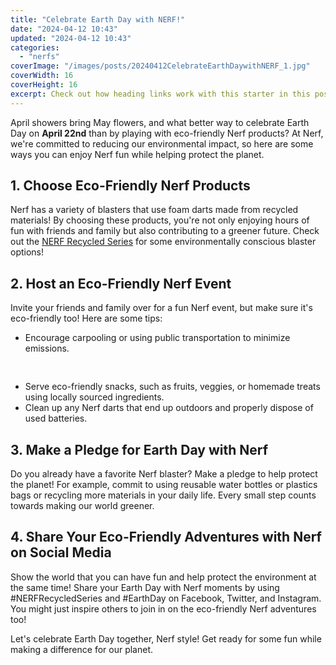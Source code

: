 ```yaml
---
title: "Celebrate Earth Day with NERF!"
date: "2024-04-12 10:43"
updated: "2024-04-12 10:43"
categories:
  - "nerfs"
coverImage: "/images/posts/20240412CelebrateEarthDaywithNERF_1.jpg"
coverWidth: 16
coverHeight: 16
excerpt: Check out how heading links work with this starter in this post.
---
```


<script>
  import { base } from '$app/paths';
</script>


April showers bring May flowers, and what better way to celebrate Earth Day on **April 22nd** than by playing with eco-friendly Nerf products? At Nerf, we're committed to reducing our environmental impact, so here are some ways you can enjoy Nerf fun while helping protect the planet.

## 1. Choose Eco-Friendly Nerf Products

Nerf has a variety of blasters that use foam darts made from recycled materials! By choosing these products, you're not only enjoying hours of fun with friends and family but also contributing to a greener future. Check out the [NERF Recycled Series](https://www.hasbro.com/en-us/brand-az/nerf/product/foam-dart-blasters) for some environmentally conscious blaster options!

## 2. Host an Eco-Friendly Nerf Event

Invite your friends and family over for a fun Nerf event, but make sure it's eco-friendly too! Here are some tips:
* Encourage carpooling or using public transportation to minimize emissions.

<img class="cover-image" src="{base}/images/posts/20240412CelebrateEarthDaywithNERF_2.jpg" alt="" style="aspect-ratio: 16 / 16;" width="16" height="16">

* Serve eco-friendly snacks, such as fruits, veggies, or homemade treats using locally sourced ingredients.
* Clean up any Nerf darts that end up outdoors and properly dispose of used batteries.

## 3. Make a Pledge for Earth Day with Nerf

Do you already have a favorite Nerf blaster? Make a pledge to help protect the planet! For example, commit to using reusable water bottles or plastics bags or recycling more materials in your daily life. Every small step counts towards making our world greener.

## 4. Share Your Eco-Friendly Adventures with Nerf on Social Media

Show the world that you can have fun and help protect the environment at the same time! Share your Earth Day with Nerf moments by using #NERFRecycledSeries and #EarthDay on Facebook, Twitter, and Instagram. You might just inspire others to join in on the eco-friendly Nerf adventures too!

Let's celebrate Earth Day together, Nerf style! Get ready for some fun while making a difference for our planet.